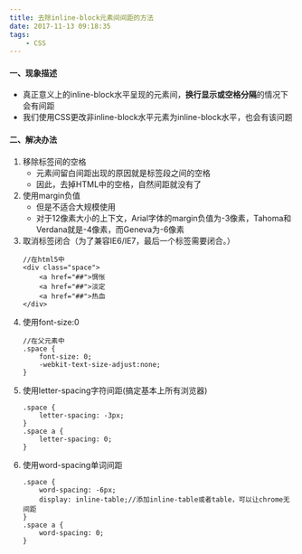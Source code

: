 ```yaml
---
title: 去除inline-block元素间间距的方法
date: 2017-11-13 09:18:35
tags:
    - CSS
---
```


#### 一、现象描述
- 真正意义上的inline-block水平呈现的元素间，**换行显示或空格分隔**的情况下会有间距
- 我们使用CSS更改非inline-block水平元素为inline-block水平，也会有该问题

#### 二、解决办法
1. 移除标签间的空格
    - 元素间留白间距出现的原因就是标签段之间的空格
    - 因此，去掉HTML中的空格，自然间距就没有了
2. 使用margin负值
    - 但是不适合大规模使用
    - 对于12像素大小的上下文，Arial字体的margin负值为-3像素，Tahoma和Verdana就是-4像素，而Geneva为-6像素
3. 取消标签闭合（为了兼容IE6/IE7，最后一个标签需要闭合。）
    ```
    //在html5中
    <div class="space">
        <a href="##">惆怅
        <a href="##">淡定
        <a href="##">热血
    </div>
    ```
4. 使用font-size:0
    ```
    //在父元素中
    .space {
        font-size: 0;
        -webkit-text-size-adjust:none;
    }
    ```
5. 使用letter-spacing字符间距(搞定基本上所有浏览器)
    ```
    .space {
        letter-spacing: -3px;
    }
    .space a {
        letter-spacing: 0;
    }
    ```
6. 使用word-spacing单词间距
    ```
    .space {
        word-spacing: -6px;
        display: inline-table;//添加inline-table或者table，可以让chrome无间距
    }
    .space a {
        word-spacing: 0;
    }
    ```

